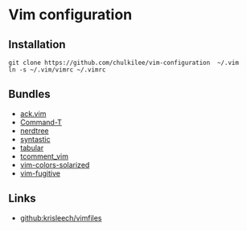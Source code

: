 # Vim configuration

## Installation

    git clone https://github.com/chulkilee/vim-configuration  ~/.vim
    ln -s ~/.vim/vimrc ~/.vimrc

## Bundles

- [ack.vim](https://github.com/mileszs/ack.vim)
- [Command-T](https://github.com/wincent/Command-T)
- [nerdtree](https://github.com/scrooloose/nerdtree)
- [syntastic](https://github.com/scrooloose/syntastic)
- [tabular](https://github.com/godlygeek/tabular)
- [tcomment_vim](https://github.com/tomtom/tcomment_vim)
- [vim-colors-solarized](https://github.com/altercation/vim-colors-solarized)
- [vim-fugitive](https://github.com/tpope/vim-fugitive)

## Links

- [github:krisleech/vimfiles](https://github.com/krisleech/vimfiles)
